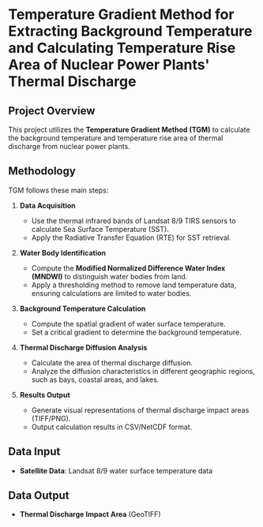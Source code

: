 # Temperature Gradient Method for Extracting Background Temperature and Calculating Temperature Rise Area of Nuclear Power Plants' Thermal Discharge

## Project Overview
This project utilizes the **Temperature Gradient Method (TGM)** to calculate the background temperature and temperature rise area of thermal discharge from nuclear power plants.

## Methodology
TGM follows these main steps:

1. **Data Acquisition**
   - Use the thermal infrared bands of Landsat 8/9 TIRS sensors to calculate Sea Surface Temperature (SST).
   - Apply the Radiative Transfer Equation (RTE) for SST retrieval.

2. **Water Body Identification**
   - Compute the **Modified Normalized Difference Water Index (MNDWI)** to distinguish water bodies from land.
   - Apply a thresholding method to remove land temperature data, ensuring calculations are limited to water bodies.

3. **Background Temperature Calculation**
   - Compute the spatial gradient of water surface temperature.
   - Set a critical gradient to determine the background temperature.

4. **Thermal Discharge Diffusion Analysis**
   - Calculate the area of thermal discharge diffusion.
   - Analyze the diffusion characteristics in different geographic regions, such as bays, coastal areas, and lakes.

5. **Results Output**
   - Generate visual representations of thermal discharge impact areas (TIFF/PNG).
   - Output calculation results in CSV/NetCDF format.

## Data Input
- **Satellite Data**: Landsat 8/9 water surface temperature data

## Data Output
- **Thermal Discharge Impact Area** (GeoTIFF)
